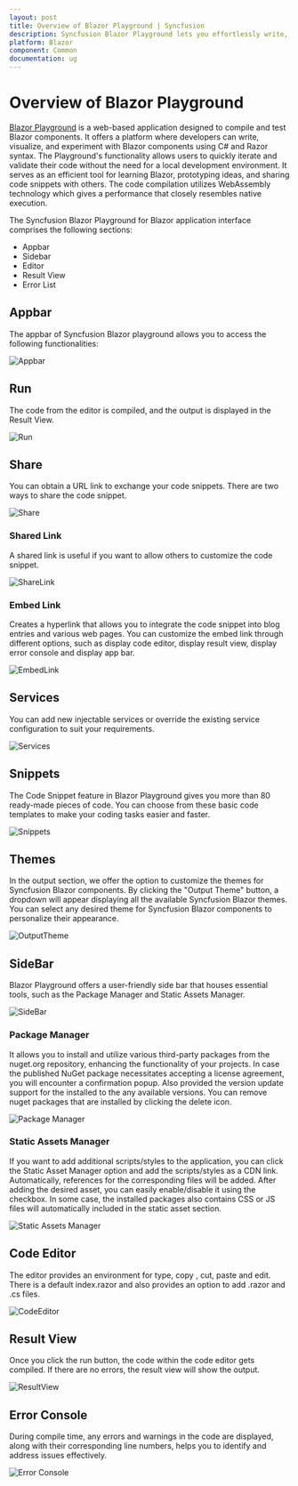 ```yaml
---
layout: post
title: Overview of Blazor Playground | Syncfusion
description: Syncfusion Blazor Playground lets you effortlessly write, edit, compile, and share your Blazor components in your browser. Explore real-time Blazor component capabilities without complex setups or external tools.
platform: Blazor
component: Common
documentation: ug
---
```

# Overview of Blazor Playground

[Blazor Playground](https://blazorplayground.syncfusion.com/) is a web-based application designed to compile and test Blazor components. It offers a platform where developers can write, visualize, and experiment with Blazor components using C# and Razor syntax. The Playground's functionality allows users to quickly iterate and validate their code without the need for a local development environment. It serves as an efficient tool for learning Blazor, prototyping ideas, and sharing code snippets with others. The code compilation utilizes WebAssembly technology which gives a performance that closely resembles native execution.

The Syncfusion Blazor Playground for Blazor application interface comprises the following sections:
* Appbar
* Sidebar
* Editor
* Result View
* Error List

## Appbar
The appbar of Syncfusion Blazor playground allows you to access the following functionalities: 

![Appbar](images/Appbar.png)

## Run
The code from the editor is compiled, and the output is displayed in the Result View.

![Run](images/Run_Button.png)

## Share
You can obtain a URL link to exchange your code snippets.
There are two ways to share the code snippet.

![Share](images/Share_Snippet.png)

### Shared Link
A shared link is useful if you want to allow others to customize the code snippet.

![ShareLink](images/Shared_link.png)

### Embed Link
Creates a hyperlink that allows you to integrate the code snippet into blog entries and various web pages. You can customize the embed link through different options, such as display code editor, display result view, display error console and display app bar.

![EmbedLink](images/Embed_link.png)

## Services
You can add new injectable services or override the existing service configuration to suit your requirements.

![Services](images/Services.png)

## Snippets
The Code Snippet feature in Blazor Playground gives you more than 80 ready-made pieces of code. You can choose from these basic code templates to make your coding tasks easier and faster.

![Snippets](images/Snippet.png)
## Themes
In the output section, we offer the option to customize the themes for Syncfusion Blazor components. By clicking the "Output Theme" button, a dropdown will appear displaying all the available Syncfusion Blazor themes. You can select any desired theme for Syncfusion Blazor components to personalize their appearance.

![OutputTheme](images/Output_theme.png)

## SideBar
Blazor Playground offers a user-friendly side bar that houses essential tools, such as the Package Manager and Static Assets Manager.

![SideBar](images/SideBar.png)

### Package Manager
It allows you to install and utilize various third-party packages from the nuget.org repository, enhancing the functionality of your projects. In case the published NuGet package necessitates accepting a license agreement, you will encounter a confirmation popup. Also provided the version update support for the installed to the any available versions. You can remove nuget packages that are installed by clicking the delete icon.

![Package Manager](images/Package_Manager.png)

### Static Assets Manager
If you want to add additional scripts/styles to the application, you can click the Static Asset Manager option and add the scripts/styles as a CDN link. Automatically, references for the corresponding files will be added.  After adding the desired asset, you can easily enable/disable it using the checkbox. In some case, the installed packages also contains CSS or JS files will automatically included in the static asset section.

![Static Assets Manager](images/Asset_Manager.png)

## Code Editor
The editor provides an environment for type, copy , cut, paste and edit. There is a default index.razor and also provides an option to add .razor and .cs files.

![CodeEditor](images/Code_Editor.png)

## Result View
Once you click the run button, the code within the code editor gets compiled. If there are no errors, the result view will show the output.

![ResultView](images/Result_View.png)

## Error Console
During compile time, any errors and warnings in the code are displayed, along with their corresponding line numbers, helps you to identify and address issues effectively.

![Error Console](images/ErrorConsole.png)



